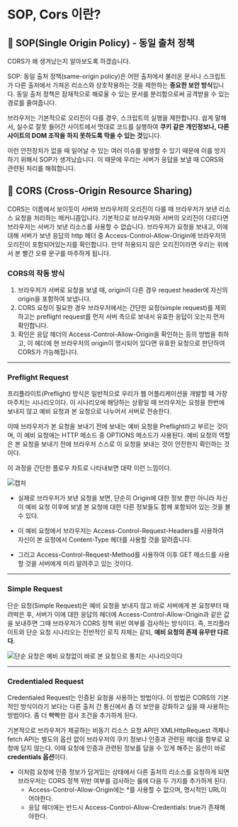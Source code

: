 # SOP, Cors 이란?

## 📌 SOP(Single Origin Policy) - 동일 출처 정책
CORS가 왜 생겨났는지 알아보도록 하겠습니다.

SOP: 동일 출처 정책(same-origin policy)은 어떤 출처에서 불러온 문서나 스크립트가 다른 출처에서 가져온 리소스와 상호작용하는 것을 제한하는 **중요한 보안 방식**입니다. 동일 출처 정책은 잠재적으로 해로울 수 있는 문서를 분리함으로써 공격받을 수 있는 경로를 줄여줍니다.

브라우저는 기본적으로 오리진이 다를 경우, 스크립트의 실행을 제한합니다. 쉽게 말해서, 실수로 잘못 들어간 사이트에서 멋대로 코드를 실행하여 **쿠키 같은 개인정보나, 다른 사이트의 DOM 조작을 하지 못하도록 막을 수 있는 것**입니다.

이런 안전장치가 없을 때 일어날 수 있는 여러 이슈를 발생할 수 있기 때문에 이를 방지하기 위해서 SOP가 생겨났습니다. 이 때문에 우리는 서버가 응답을 보낼 때 CORS와 관련된 처리를 해줘합니다. 


## 📌 CORS (Cross-Origin Resource Sharing)
CORS는 이름에서 보이듯이 서버와 브라우저의 오리진이 다를 때 브라우저가 보낸 리소스 요청을 처리하는 메커니즘입니다. 기본적으로 브라우저와 서버의 오리진이 다르다면 브라우저는 서버가 보낸 리소스를 사용할 수 없습니다. 브라우저가 요청을 보내고, 이에 대해 서버가 보낸 응답의 http 헤더 중 Access-Control-Allow-Origin에 브라우저의 오리진이 포함되어있는지를 확인합니다. 만약 허용되지 않은 오리진이라면 우리는 위에서 본 빨간 오류 문구를 마주하게 됩니다.

### CORS의 작동 방식
1. 브라우저가 서버로 요청을 보낼 때, origin이 다른 경우 request header에 자신의 origin을 포함하여 보냅니다.
2. CORS 요청이 필요한 경우 브라우저에서는 간단한 요청(simple request)를 제외하고는 preflight request를 먼저 서버 측으로 보내서 유효한 응답이 오는지 먼저 확인합니다.
3. 확인은 응답 헤더의 Access-Control-Allow-Origin을 확인하는 등의 방법을 취하고, 이 헤더에 현 브라우저의 origin이 명시되어 있다면 유효한 요청으로 판단하여 CORS가 가능해집니다.

___
### Preflight Request
프리플라이트(Preflight) 방식은 일반적으로 우리가 웹 어플리케이션을 개발할 때 가장 마주치는 시나리오이다. 이 시나리오에 해당하는 상황일 때 브라우저는 요청을 한번에 보내지 않고 예비 요청과 본 요청으로 나누어서 서버로 전송한다.

이때 브라우저가 본 요청을 보내기 전에 보내는 예비 요청을 Preflight라고 부르는 것이며, 이 예비 요청에는 HTTP 메소드 중 OPTIONS 메소드가 사용된다. 예비 요청의 역할은 본 요청을 보내기 전에 브라우저 스스로 이 요청을 보내는 것이 안전한지 확인하는 것이다.

이 과정을 간단한 플로우 차트로 나타내보면 대략 이런 느낌이다.

![캡처](https://user-images.githubusercontent.com/46555489/164989881-9d1698ba-da2f-4543-a275-c0951916bb16.PNG)

- 실제로 브라우저가 보낸 요청을 보면, 단순히 Origin에 대한 정보 뿐만 아니라 자신이 예비 요청 이후에 보낼 본 요청에 대한 다른 정보들도 함께 포함되어 있는 것을 볼 수 있다.

- 이 예비 요청에서 브라우저는 Access-Control-Request-Headers를 사용하여 자신이 본 요청에서 Content-Type 헤더를 사용할 것을 알려줍니다.
- 그리고 Access-Control-Request-Method를 사용하여 이후 GET 메소드를 사용할 것을 서버에게 미리 알려주고 있는 것이다.

___
### Simple Request
단순 요청(Simple Request)은 예비 요청을 보내지 않고 바로 서버에게 본 요청부터 때려박은 후, 서버가 이에 대한 응답의 헤더에 Access-Control-Allow-Origin과 같은 값을 보내주면 그때 브라우저가 CORS 정책 위반 여부를 검사하는 방식이다. 즉, 프리플라이트와 단순 요청 시나리오는 전반적인 로직 자체는 같되, **예비 요청의 존재 유무만 다르다**.

![단순 요청은 예비 요청없이 바로 본 요청으로 퉁치는 시나리오이다](https://evan-moon.github.io/static/d8ed6519e305c807c687032ff61240f8/6af66/simple-request.png)

___
### Credentialed Request
Credentialed Request는 인증된 요청을 사용하는 방법이다. 이 방법은 CORS의 기본적인 방식이라기 보다는 다른 출처 간 통신에서 좀 더 보안을 강화하고 싶을 때 사용하는 방법이다. 좀 더 빡빡한 검사 조건을 추가하게 된다.

기본적으로 브라우저가 제공하는 비동기 리소스 요청 API인 XMLHttpRequest 객체나 fetch API는 별도의 옵션 없이 브라우저의 쿠키 정보나 인증과 관련된 헤더를 함부로 요청에 담지 않는다. 이때 요청에 인증과 관련된 정보를 담을 수 있게 해주는 옵션이 바로 **credentials 옵션**이다.

- 이처럼 요청에 인증 정보가 담겨있는 상태에서 다른 출처의 리소스를 요청하게 되면 브라우저는 CORS 정책 위반 여부를 검사하는 룰에 다음 두 가지를 추가하게 된다.
    - Access-Control-Allow-Origin에는 *를 사용할 수 없으며, 명시적인 URL이어야한다.
    - 응답 헤더에는 반드시 Access-Control-Allow-Credentials: true가 존재해야한다.